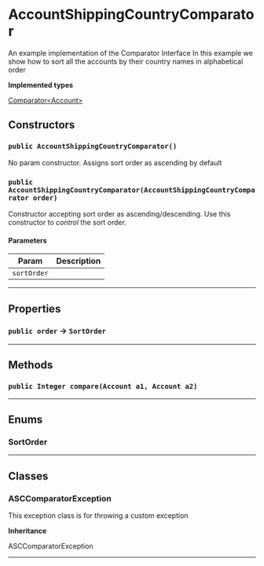 # AccountShippingCountryComparator

An example implementation of the Comparator Interface
In this example we show how to sort all the accounts by their country names in alphabetical order


**Implemented types**

[Comparator&lt;Account&gt;](Comparator&lt;Account&gt;)

## Constructors
### `public AccountShippingCountryComparator()`

No param constructor. Assigns sort order as ascending by default

### `public AccountShippingCountryComparator(AccountShippingCountryComparator order)`

Constructor accepting sort order as ascending/descending. Use this constructor to *control* the sort order.

#### Parameters

|Param|Description|
|---|---|
|`sortOrder`||

---
## Properties

### `public order` → `SortOrder`


---
## Methods
### `public Integer compare(Account a1, Account a2)`
---
## Enums
### SortOrder

---
## Classes
### ASCComparatorException

This exception class is for throwing a custom exception


**Inheritance**

ASCComparatorException


---
